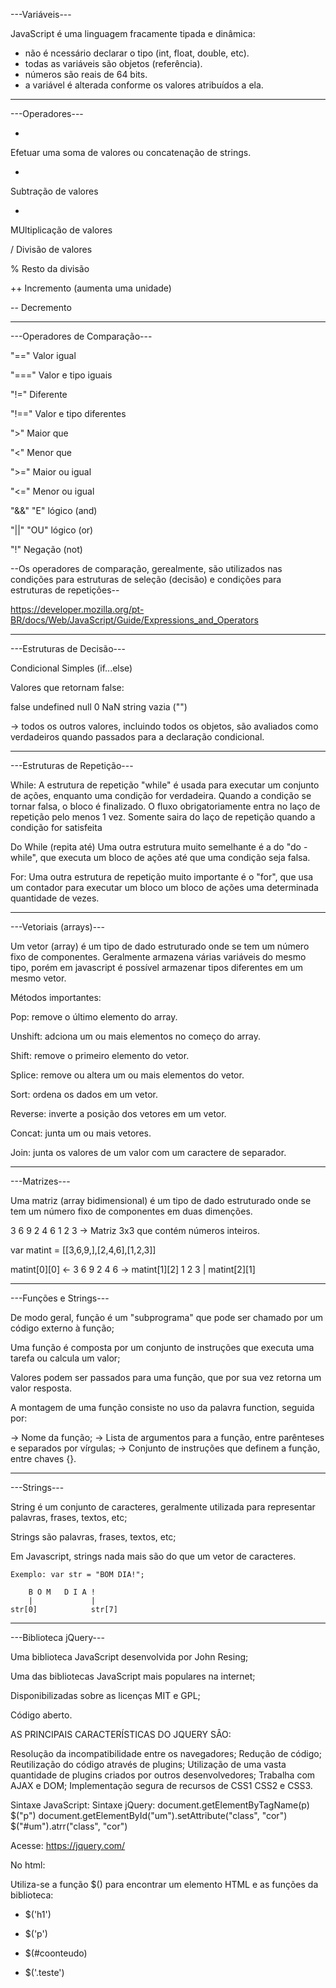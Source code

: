 ---Variáveis---

JavaScript é uma linguagem fracamente tipada e dinâmica:

- não é ncessário declarar o tipo (int, float, double, etc).
- todas as variáveis são objetos (referência).
- números são reais de 64 bits.
- a variável é alterada conforme os valores atribuídos a ela.

---

---Operadores---

+ 
Efetuar uma soma de valores ou concatenação de strings.

-
Subtração de valores

*
MUltiplicação de valores

/
Divisão de valores

%
Resto da divisão

++
Incremento (aumenta uma unidade)

--
Decremento

---

---Operadores de Comparação---

"=="
Valor igual

"==="
Valor e tipo iguais

"!="
Diferente

"!=="
Valor e tipo diferentes

">"
Maior que

"<"
Menor que

">="
Maior ou igual

"<="
Menor ou igual

"&&"
"E" lógico (and)

"||"
"OU" lógico (or)

"!"
Negação (not)

--Os operadores de comparação, gerealmente, são utilizados 
nas condições para estruturas de seleção (decisão) e condições
para estruturas de repetições--

https://developer.mozilla.org/pt-BR/docs/Web/JavaScript/Guide/Expressions_and_Operators

---

---Estruturas de Decisão---

Condicional Simples (if...else)

Valores que retornam false:

false
undefined
null
0
NaN
string vazia ("")

-> todos os outros valores, incluindo todos os objetos, são avaliados como verdadeiros quando passados para a declaração condicional.

---

---Estruturas de Repetição---

While:
A estrutura de repetição "while" é usada para executar um conjunto de ações, enquanto uma condição for verdadeira. Quando a condição se tornar falsa, o bloco é finalizado.
O fluxo obrigatoriamente entra no laço de repetição pelo menos 1 vez.
Somente saira do laço de repetição quando a condição for satisfeita

Do While (repita até)
Uma outra estrutura muito semelhante é a do "do - while", que executa um bloco de ações até que uma condição seja falsa.

For:
Uma outra estrutura de repetição muito importante é o "for", que usa um contador para executar um bloco um bloco de ações uma determinada quantidade de vezes.

---

---Vetoriais (arrays)---

Um vetor (array) é um tipo de dado estruturado onde se tem um número fixo de componentes. Geralmente armazena várias variáveis do mesmo tipo, porém em javascript é possível armazenar tipos diferentes em um mesmo vetor.

Métodos importantes:

Pop: remove o último elemento do array.

Unshift: adciona um ou mais elementos no começo do array.

Shift: remove o primeiro elemento do vetor.

Splice: remove ou altera um ou mais elementos do vetor.

Sort: ordena os dados em um vetor.

Reverse: inverte a posição dos vetores em um vetor.

Concat: junta um ou mais vetores.

Join: junta os valores de um valor com um caractere de separador.

---

---Matrizes---

Uma matriz (array bidimensional) é um tipo de dado estruturado onde se tem um número fixo de componentes em duas dimenções.

3  6  9
2  4  6
1  2  3  -> Matriz 3x3 que contém números inteiros.

var matint = [[3,6,9,],[2,4,6],[1,2,3]]
            
matint[0][0] <-  3  6  9
                 2  4  6 -> matint[1][2]
                 1  2  3
                    |
                matint[2][1]

---

---Funções e Strings---

De modo geral, função é um "subprograma" que pode ser chamado por um código externo à função;

Uma função é composta por um conjunto de instruções que executa uma tarefa ou calcula um valor;

Valores podem ser passados para uma função, que por sua vez retorna um valor resposta.


A montagem de uma função consiste no uso da palavra function, seguida por:

-> Nome da função;
-> Lista de argumentos para a função, entre parênteses e separados por vírgulas;
-> Conjunto de instruções que definem a função, entre chaves {}.

---

---Strings---

String é um conjunto de caracteres, geralmente utilizada para representar palavras, frases, textos, etc;

Strings são palavras, frases, textos, etc;

Em Javascript, strings nada mais são do que um vetor de caracteres. 

    Exemplo: var str = "BOM DIA!";

        B O M   D I A !
        |             |
    str[0]            str[7]

---

---Biblioteca jQuery---

Uma biblioteca JavaScript desenvolvida por John Resing;

Uma das bibliotecas JavaScript mais populares na internet;

Disponibilizadas sobre as licenças MIT e GPL;

Código aberto.

AS PRINCIPAIS CARACTERÍSTICAS DO JQUERY SÂO:

Resolução da incompatibilidade entre os navegadores;
Redução de código;
Reutilização do código através de plugins;
Utilização de uma vasta quantidade de plugins criados por outros desenvolvedores;
Trabalha com AJAX e DOM;
Implementação segura de recursos de CSS1 CSS2 e CSS3.

Sintaxe JavaScript:                                              Sintaxe jQuery:
document.getElementByTagName(p)                                  $("p")
document.getElementById("um").setAttribute("class", "cor")       $("#um").atrr("class", "cor")

Acesse: https://jquery.com/

No html: <script type="text/javascript" src="jquey-3.5.1.js"></script>

Utiliza-se a função $() para encontrar um elemento HTML e as funções da biblioteca:

- $('h1')

- $('p')

- $(#coonteudo)

- $('.teste')
                